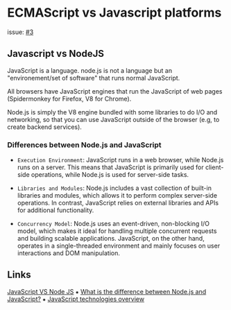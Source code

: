 # ECMAScript vs Javascript platforms

issue: [#3](https://github.com/ConnecMent/bank/issues/3)

## Javascript vs NodeJS

JavaScript is a language. node.js is not a language but an "environement/set of software" that runs normal JavaScript.

All browsers have JavaScript engines that run the JavaScript of web pages (Spidermonkey for Firefox, V8 for Chrome).

Node.js is simply the V8 engine bundled with some libraries to do I/O and networking, so that you can use JavaScript outside of the browser (e.g, to create backend services).

### Differences between Node.js and JavaScript

- `Execution Environment`: JavaScript runs in a web browser, while Node.js runs on a server. This means that JavaScript is primarily used for client-side operations, while Node.js is used for server-side tasks.

- `Libraries and Modules`: Node.js includes a vast collection of built-in libraries and modules, which allows it to perform complex server-side operations. In contrast, JavaScript relies on external libraries and APIs for additional functionality.

- `Concurrency Model`: Node.js uses an event-driven, non-blocking I/O model, which makes it ideal for handling multiple concurrent requests and building scalable applications. JavaScript, on the other hand, operates in a single-threaded environment and mainly focuses on user interactions and DOM manipulation.

## Links

[JavaScript VS Node JS](https://stackoverflow.com/questions/38424672/newbie-javascript-vs-node-js)
⁕
[What is the difference between Node.js and JavaScript?](https://reintech.io/blog/difference-between-nodejs-and-javascript)
⁕
[JavaScript technologies overview](https://developer.mozilla.org/en-US/docs/Web/JavaScript/JavaScript_technologies_overview)
